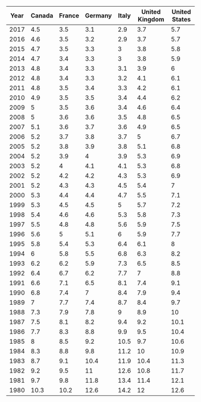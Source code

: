 | Year | Canada | France | Germany | Italy | United Kingdom | United States |
| --- | --- | --- | --- | --- | --- | --- |
| 2017 | 4.5 | 3.5 | 3.1 | 2.9 | 3.7 | 5.7 |
| 2016 | 4.6 | 3.5 | 3.2 | 2.9 | 3.7 | 5.7 |
| 2015 | 4.7 | 3.5 | 3.3 | 3 | 3.8 | 5.8 |
| 2014 | 4.7 | 3.4 | 3.3 | 3 | 3.8 | 5.9 |
| 2013 | 4.8 | 3.4 | 3.3 | 3.1 | 3.9 | 6 |
| 2012 | 4.8 | 3.4 | 3.3 | 3.2 | 4.1 | 6.1 |
| 2011 | 4.8 | 3.5 | 3.4 | 3.3 | 4.2 | 6.1 |
| 2010 | 4.9 | 3.5 | 3.5 | 3.4 | 4.4 | 6.2 |
| 2009 | 5 | 3.5 | 3.6 | 3.4 | 4.6 | 6.4 |
| 2008 | 5 | 3.6 | 3.6 | 3.5 | 4.8 | 6.5 |
| 2007 | 5.1 | 3.6 | 3.7 | 3.6 | 4.9 | 6.5 |
| 2006 | 5.2 | 3.7 | 3.8 | 3.7 | 5 | 6.7 |
| 2005 | 5.2 | 3.8 | 3.9 | 3.8 | 5.1 | 6.8 |
| 2004 | 5.2 | 3.9 | 4 | 3.9 | 5.3 | 6.9 |
| 2003 | 5.2 | 4 | 4.1 | 4.1 | 5.3 | 6.8 |
| 2002 | 5.2 | 4.2 | 4.2 | 4.3 | 5.3 | 6.9 |
| 2001 | 5.2 | 4.3 | 4.3 | 4.5 | 5.4 | 7 |
| 2000 | 5.3 | 4.4 | 4.4 | 4.7 | 5.5 | 7.1 |
| 1999 | 5.3 | 4.5 | 4.5 | 5 | 5.7 | 7.2 |
| 1998 | 5.4 | 4.6 | 4.6 | 5.3 | 5.8 | 7.3 |
| 1997 | 5.5 | 4.8 | 4.8 | 5.6 | 5.9 | 7.5 |
| 1996 | 5.6 | 5 | 5.1 | 6 | 5.9 | 7.7 |
| 1995 | 5.8 | 5.4 | 5.3 | 6.4 | 6.1 | 8 |
| 1994 | 6 | 5.8 | 5.5 | 6.8 | 6.3 | 8.2 |
| 1993 | 6.2 | 6.2 | 5.9 | 7.3 | 6.5 | 8.5 |
| 1992 | 6.4 | 6.7 | 6.2 | 7.7 | 7 | 8.8 |
| 1991 | 6.6 | 7.1 | 6.5 | 8.1 | 7.4 | 9.1 |
| 1990 | 6.8 | 7.4 | 7 | 8.4 | 7.9 | 9.4 |
| 1989 | 7 | 7.7 | 7.4 | 8.7 | 8.4 | 9.7 |
| 1988 | 7.3 | 7.9 | 7.8 | 9 | 8.9 | 10 |
| 1987 | 7.5 | 8.1 | 8.2 | 9.4 | 9.2 | 10.1 |
| 1986 | 7.7 | 8.3 | 8.8 | 9.9 | 9.5 | 10.4 |
| 1985 | 8 | 8.5 | 9.2 | 10.5 | 9.7 | 10.6 |
| 1984 | 8.3 | 8.8 | 9.8 | 11.2 | 10 | 10.9 |
| 1983 | 8.7 | 9.1 | 10.4 | 11.9 | 10.4 | 11.3 |
| 1982 | 9.2 | 9.5 | 11 | 12.6 | 10.8 | 11.7 |
| 1981 | 9.7 | 9.8 | 11.8 | 13.4 | 11.4 | 12.1 |
| 1980 | 10.3 | 10.2 | 12.6 | 14.2 | 12 | 12.6 |
